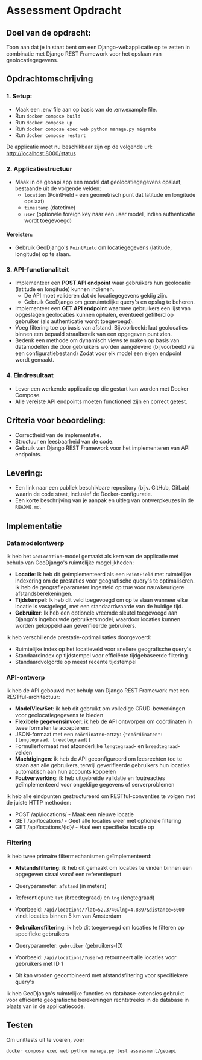# Assessment Opdracht

## Doel van de opdracht:
Toon aan dat je in staat bent om een Django-webapplicatie op te zetten in combinatie met Django REST Framework voor het opslaan van geolocatiegegevens. 

## Opdrachtomschrijving

### 1. Setup:
- Maak een .env file aan op basis van de .env.example file.
- Run `docker compose build`
- Run `docker compose up`
- Run `docker compose exec web python manage.py migrate`
- Run `docker compose restart`

De applicatie moet nu beschikbaar zijn op de volgende url:
[http://localhost:8000/status](http://localhost:8000/status)

### 2. Applicatiestructuur
- Maak in de geoapi app een model dat geolocatiegegevens opslaat, bestaande uit de volgende velden:
  - `location` (PointField - een geometrisch punt dat latitude en longitude opslaat)
  - `timestamp` (datetime)
  - `user` (optionele foreign key naar een user model, indien authenticatie wordt toegevoegd)

#### Vereisten:
- Gebruik GeoDjango's `PointField` om locatiegegevens (latitude, longitude) op te slaan.

### 3. API-functionaliteit
- Implementeer een **POST API endpoint** waar gebruikers hun geolocatie (latitude en longitude) kunnen indienen.
  - De API moet valideren dat de locatiegegevens geldig zijn.
  - Gebruik GeoDjango om georuimtelijke query's en opslag te beheren.
- Implementeer een **GET API endpoint** waarmee gebruikers een lijst van opgeslagen geolocaties kunnen ophalen, eventueel gefilterd op gebruiker (als authenticatie wordt toegevoegd).
- Voeg filtering toe op basis van afstand. Bijvoorbeeld: laat geolocaties binnen een bepaald straalbereik van een opgegeven punt zien.
- Bedenk een methode om dynamisch views te maken op basis van datamodellen die door gebruikers worden aangeleverd (bijvoorbeeld via een configuratiebestand) Zodat voor elk model een eigen endpoint wordt gemaakt.

### 4. Eindresultaat
- Lever een werkende applicatie op die gestart kan worden met Docker Compose.
- Alle vereiste API endpoints moeten functioneel zijn en correct getest.

## Criteria voor beoordeling:
- Correctheid van de implementatie.
- Structuur en leesbaarheid van de code.
- Gebruik van Django REST Framework voor het implementeren van API endpoints.

## Levering:
- Een link naar een publiek beschikbare repository (bijv. GitHub, GitLab) waarin de code staat, inclusief de Docker-configuratie.
- Een korte beschrijving van je aanpak en uitleg van ontwerpkeuzes in de `README.md`.


## Implementatie

### Datamodelontwerp
Ik heb het `GeoLocation`-model gemaakt als kern van de applicatie met behulp van GeoDjango's ruimtelijke mogelijkheden:

- **Locatie**: Ik heb dit geïmplementeerd als een `PointField` met ruimtelijke indexering om de prestaties voor geografische query's te optimaliseren. Ik heb de geografieparameter ingesteld op true voor nauwkeurigere afstandsberekeningen.
- **Tijdstempel**: Ik heb dit veld toegevoegd om op te slaan wanneer elke locatie is vastgelegd, met een standaardwaarde van de huidige tijd.
- **Gebruiker**: Ik heb een optionele vreemde sleutel toegevoegd aan Django's ingebouwde gebruikersmodel, waardoor locaties kunnen worden gekoppeld aan geverifieerde gebruikers.

Ik heb verschillende prestatie-optimalisaties doorgevoerd:
- Ruimtelijke index op het locatieveld voor snellere geografische query's
- Standaardindex op tijdstempel voor efficiënte tijdgebaseerde filtering
- Standaardvolgorde op meest recente tijdstempel

### API-ontwerp
Ik heb de API gebouwd met behulp van Django REST Framework met een RESTful-architectuur:

- **ModelViewSet**: ik heb dit gebruikt om volledige CRUD-bewerkingen voor geolocatiegegevens te bieden
- **Flexibele gegevensinvoer**: ik heb de API ontworpen om coördinaten in twee formaten te accepteren:
- JSON-formaat met een `coördinaten`-array: `{"coördinaten": [lengtegraad, breedtegraad]}`
- Formulierformaat met afzonderlijke `lengtegraad`- en `breedtegraad`-velden
- **Machtigingen**: ik heb de API geconfigureerd om leesrechten toe te staan ​​aan alle gebruikers, terwijl geverifieerde gebruikers hun locaties automatisch aan hun accounts koppelen
- **Foutverwerking**: ik heb uitgebreide validatie en foutreacties geïmplementeerd voor ongeldige gegevens of serverproblemen

Ik heb alle eindpunten gestructureerd om RESTful-conventies te volgen met de juiste HTTP methoden:
- POST /api/locations/ - Maak een nieuwe locatie
- GET /api/locations/ - Geef alle locaties weer met optionele filtering
- GET /api/locations/{id}/ - Haal een specifieke locatie op

### Filtering
Ik heb twee primaire filtermechanismen geïmplementeerd:

- **Afstandsfiltering**: ik heb dit gemaakt om locaties te vinden binnen een opgegeven straal vanaf een referentiepunt
- Queryparameter: `afstand` (in meters)
- Referentiepunt: `lat` (breedtegraad) en `lng` (lengtegraad)
- Voorbeeld: `/api/locations/?lat=52.3740&lng=4.8897&distance=5000` vindt locaties binnen 5 km van Amsterdam

- **Gebruikersfiltering**: ik heb dit toegevoegd om locaties te filteren op specifieke gebruikers
- Queryparameter: `gebruiker` (gebruikers-ID)
- Voorbeeld: `/api/locations/?user=1` retourneert alle locaties voor gebruikers met ID 1
- Dit kan worden gecombineerd met afstandsfiltering voor specifiekere query's

Ik heb GeoDjango's ruimtelijke functies en database-extensies gebruikt voor efficiënte geografische berekeningen rechtstreeks in de database in plaats van in de applicatiecode.

## Testen

Om unittests uit te voeren, voer

`docker compose exec web python manage.py test assessment/geoapi`